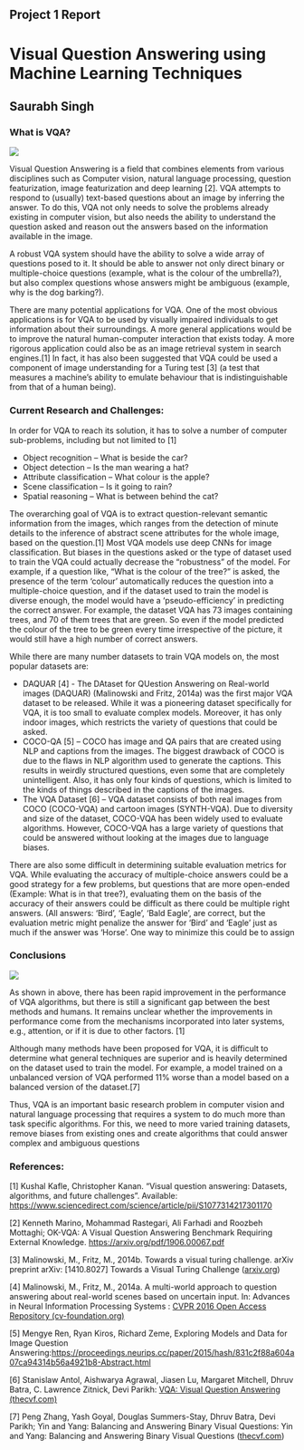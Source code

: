 ## Project 1 Report

# Visual Question Answering using Machine Learning Techniques
## Saurabh Singh




### What is VQA?

![](https://user-images.githubusercontent.com/113216824/191624483-5c4d66ac-906b-4d2a-9511-fab4ee5c4c86.png)

Visual Question Answering is a field that combines elements from various disciplines such as Computer vision, natural language processing, question featurization, image featurization and deep learning [2]. VQA attempts to respond to (usually) text-based questions about an image by inferring the answer. To do this, VQA not only needs to solve the problems already existing in computer vision, but also needs the ability to understand the question asked and reason out the answers based on the information available in the image.

A robust VQA system should have the ability to solve a wide array of questions posed to it. It should be able to answer not only direct binary or multiple-choice questions (example, what is the colour of the umbrella?), but also complex questions whose answers might be ambiguous (example, why is the dog barking?). 

There are many potential applications for VQA. One of the most obvious applications is for VQA to be used by visually impaired individuals to get information about their surroundings. A more general applications would be to improve the natural human-computer interaction that exists today. A more rigorous application could also be as an image retrieval system in search engines.[1] In fact, it has also been suggested that VQA could be used a component of image understanding for a Turing test [3] (a test that measures a machine’s ability to emulate behaviour that is indistinguishable from that of a human being).


### Current Research and Challenges:

In order for VQA to reach its solution, it has to solve a number of computer sub-problems, including but not limited to [1]

*	Object recognition – What is beside the car?
*	Object detection – Is the man wearing a hat?
*	Attribute classification – What colour is the apple?
*	Scene classification – Is it going to rain?
*	Spatial reasoning – What is between behind the cat?

The overarching goal of VQA is to extract question-relevant semantic information from the images, which ranges from the detection of minute details to the inference of abstract scene attributes for the whole image, based on the question.[1] Most VQA models use deep CNNs for image classification. But biases in the questions asked or the type of dataset used to train the VQA could actually decrease the “robustness” of the model. For example, if a question like, “What is the colour of the tree?” is asked, the presence of the term ‘colour’ automatically reduces the question into a multiple-choice question, and if the dataset used to train the model is diverse enough, the model would have a ‘pseudo-efficiency’ in predicting the correct answer. For example, the dataset VQA has 73 images containing trees, and 70 of them trees that are green. So even if the model predicted the colour of the tree to be green every time irrespective of the picture, it would still have a high number of correct answers.


While there are many number datasets to train VQA models on, the most popular datasets are:

*	DAQUAR [4] - The DAtaset for QUestion Answering on Real-world images (DAQUAR) (Malinowski and Fritz, 2014a) was the first major VQA dataset to be released. While it was a pioneering dataset specifically for VQA, it is too small to evaluate complex models. Moreover, it has only indoor images, which restricts the variety of questions that could be asked.
*	COCO-QA [5] – COCO has image and QA pairs that are created using NLP and captions from the images. The biggest drawback of COCO is due to the flaws in NLP algorithm used to generate the captions. This results in weirdly structured questions, even some that are completely unintelligent. Also, it has only four kinds of questions, which is limited to the kinds of things described in the captions of the images.
* The VQA Dataset [6] – VQA dataset consists of both real images from COCO (COCO-VQA) and cartoon images (SYNTH-VQA). Due to diversity and size of the dataset, COCO-VQA has been widely used to evaluate algorithms. However, COCO-VQA has a large variety of questions that could be answered without looking at the images due to language biases.


There are also some difficult in determining suitable evaluation metrics for VQA. While evaluating the accuracy of multiple-choice answers could be a good strategy for a few problems, but questions that are more open-ended (Example: What is in that tree?), evaluating them on the basis of the accuracy of their answers could be difficult as there could be multiple right answers. (All answers: ‘Bird’, ‘Eagle’, ‘Bald Eagle’, are correct, but the evaluation metric might penalize the answer for ‘Bird’ and ‘Eagle’ just as much if the answer was ‘Horse’. One way to minimize this could be to assign 

### Conclusions

![](https://user-images.githubusercontent.com/113216824/191626008-d5b3cf88-4f82-498c-84bf-0600a6441771.png)

As shown in above, there has been rapid improvement in the performance of VQA algorithms, but there is still a significant gap between the best methods and humans. It remains unclear whether the improvements in performance come from the mechanisms incorporated into later systems, e.g., attention, or if it is due to other factors. [1]

Although many methods have been proposed for VQA, it is difficult to determine what general techniques are superior and is heavily determined on the dataset used to train the model. For example, a model trained on a unbalanced version of VQA performed 11% worse than a model based on a balanced version of the dataset.[7]

Thus, VQA is an important basic research problem in computer vision and natural language processing that requires a system to do much more than task specific algorithms. For this, we need to more varied training datasets, remove biases from existing ones and create algorithms that could answer complex and ambiguous questions


### References:

[1] Kushal Kafle, Christopher Kanan. “Visual question answering: Datasets, algorithms, and future challenges”. Available: https://www.sciencedirect.com/science/article/pii/S1077314217301170

[2] Kenneth Marino, Mohammad Rastegari, Ali Farhadi and Roozbeh Mottaghi; OK-VQA: A Visual Question Answering Benchmark Requiring External Knowledge. https://arxiv.org/pdf/1906.00067.pdf

[3] Malinowski, M., Fritz, M., 2014b. Towards a visual turing challenge. arXiv preprint                   arXiv: [1410.8027] Towards a Visual Turing Challenge ([arxiv.org](https://arxiv.org/pdf/1410.8027.pdf))

[4] Malinowski, M., Fritz, M., 2014a. A multi-world approach to question answering about real-world scenes based on uncertain input. In: Advances in Neural Information Processing Systems : [CVPR 2016 Open Access Repository (cv-foundation.org)](https://www.cv-foundation.org/openaccess/content_cvpr_2016/papers/Redmon_You_Only_Look_CVPR_2016_paper.pdf)

[5] Mengye Ren, Ryan Kiros, Richard Zeme, Exploring Models and Data for Image Question Answering:https://proceedings.neurips.cc/paper/2015/hash/831c2f88a604a07ca94314b56a4921b8-Abstract.html

[6] Stanislaw Antol, Aishwarya Agrawal, Jiasen Lu, Margaret Mitchell, Dhruv Batra, C. Lawrence Zitnick, Devi Parikh: [VQA: Visual Question Answering (thecvf.com)](https://openaccess.thecvf.com/content_iccv_2015/papers/Antol_VQA_Visual_Question_ICCV_2015_paper.pdf)

[7] Peng Zhang, Yash Goyal, Douglas Summers-Stay, Dhruv Batra, Devi Parikh; Yin and Yang: Balancing and Answering Binary Visual Questions: Yin and Yang: Balancing and Answering Binary Visual Questions ([thecvf.com](https://openaccess.thecvf.com/content_cvpr_2016/papers/Zhang_Yin_and_Yang_CVPR_2016_paper.pdf))
